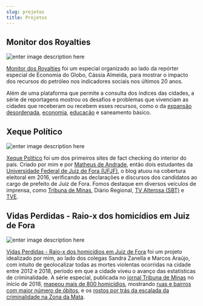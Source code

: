```yaml
---
slug: projetos
title: Projetos
---
```

## Monitor dos Royalties
![enter image description here](https://ogimg.infoglobo.com.br/in/24676267-42d-2d8/FT1086A/652/xshare-royalties.jpg.pagespeed.ic.3ThAAdjw5k.jpgw=150&h=150)

[Monitor dos Royalties](https://infograficos.oglobo.globo.com/brasil/monitor-royalties.html#/home) foi um especial organizado ao lado da repórter especial de Economia do Globo, Cássia Almeida, para mostrar o impacto dos recursos do petróleo nos indicadores sociais nos últimos 20 anos. 

Além de uma plataforma que permite a consulta dos índices das cidades, a série de reportagens mostrou os desafios e problemas que vivenciam as cidades que receberam ou recebem esses recursos, como o da [expansão desordenada](https://oglobo.globo.com/economia/cidades-do-petroleo-enfrentam-desafio-da-expansao-desordenada-24676497), [economia](https://oglobo.globo.com/economia/2270-conheca-mumbuca-moeda-propria-de-marica-que-aquece-economia-salvou-empregos-na-pandemia-24674683), [educação](https://oglobo.globo.com/economia/de-escola-bilingue-salas-sem-estrutura-educacao-tem-avanco-desigual-em-cidades-milionarias-do-petroleo-24674733) e saneamento básico.

## Xeque Político
![enter image description here](https://xequepolitico.files.wordpress.com/2016/08/sem-tc3adtulo-1.jpg?w=150&h=150)

[Xeque Político](https://xequepolitico.wordpress.com/) foi um dos primeiros sites de fact checking do interior do país. Criado por mim e por [Matheus de Andrade](https://twitter.com/kibe_galo), então dois estudantes da [Universidade Federal de Juiz de Fora (UFJF)](https://www2.ufjf.br/noticias/2016/09/05/alunos-de-jornalismo-criam-blog-que-checa-informacoes-fornecidas-por-politicos/), o blog atuou na cobertura eleitoral em 2016, verificando as declarações e discursos dos candidatos ao cargo de prefeito de Juiz de Fora.  Fomos destaque em diversos veículos de imprensa, como [Tribuna de Minas](https://tribunademinas.com.br/opiniao/tribuna-livre/29-09-2016/checagem-de-informacoes.html), Diário Regional, [TV Alterosa (SBT)](https://www.facebook.com/xequepolitico/videos/1208256145898946/?__xts__%5B0%5D=68.ARA0S_5cgne21J1BenzoUfHkFWMr5TPPO-vbtapK_LIL1rhG0IN0Xv2uDyeytYzH9Qc2rgcsOEPXIH9h3S7un3zyYhQZO3xDv34m3gFI7yPu1DVJ1M0ccDWuSrWg5C-7l84nUDHj_0Vn8Z1N0It52ZKlKsEaiT719Xb7QSQARnsEmKVspN33806gFjh18CUaxGlmwTPQP8jAnE9fGqm1touRnP1Y-Hi7yaWJqU68X_TTJDVTd6uZKXhhKpUlZzBStnX5E-_7eRGiFti9ll_5ifZYmGR_mZOxXnnpZSQ64EFda7_yrCfVwFZCuLsUaRfV38Zy25jn2Z_0ZPOnE_-40wR_20FDFQOe81w9Prg&__tn__=H-R) e [TVE](https://www.youtube.com/watch?v=aKPN1s5a1vw).


## Vidas Perdidas - Raio-x dos homicídios em Juiz de Fora
![enter image description here](https://tribunademinas.com.br/wp-content/uploads/2018/01/vidas-perdidas-150x150.jpg)

[Vidas Perdidas - Raio-x dos homicídios em Juiz de Fora](https://tribunademinas.com.br/noticias/cidade/07-01-2018/jf-perde-137-vidas-em-2017-para-o-crime-cerca-de-90-ligados-ao-trafico.html) foi um projeto idealizado por mim, ao lado dos colegas Sandra Zanella e Marcos Araújo, com intuito de geolocalizar todas as mortes violentas ocorridas na cidade entre 2012 e 2018, período em que a cidade viveu o avanço das estatísticas de criminalidade. A série especial, publicada no [jornal Tribuna de Minas](https://tribunademinas.com.br/) no início de 2018, [mapeou mais de 800 homicídios](https://tribunademinas.com.br/noticias/cidade/14-01-2018/violencia-se-descortina-nas-801-vidas-perdidas-em-seis-anos.html), mostrando [ruas e bairros com maior número de óbitos](https://tribunademinas.com.br/noticias/cidade/07-01-2018/veja-mapa-interativo-dos-homicidios-em-jf.html), e os [rostos por trás da escalada da criminalidade na Zona da Mata](https://tribunademinas.com.br/noticias/cidade/14-01-2018/veja-mapa-interativo-dos-homicidios-em-jf-nos-ultimos-seis-anos.html?fbclid=IwAR1xLdhB9YU8bSlTf5v2pYy0dK6XZQvxYieIeE3dEKdeZaC0zx-RMUGF4_8).
